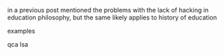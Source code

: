 <!-- 
learning
big data
situated cognition
 -->
in a previous post mentioned the problems with the lack of hacking in education philosophy, but the same likely applies to history of education

examples

qca
lsa
